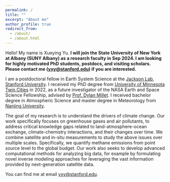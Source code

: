 ```yaml
---
permalink: /
title: ""
excerpt: "About me"
author_profile: true
redirect_from: 
  - /about/
  - /about.html
---
```


Hello! My name is Xueying Yu. **I will join the State University of New York at Albany (SUNY Albany) as a research faculty in Sep 2024. I am looking for highly motivated PhD students, postdocs, and visiting scholars. Please contact me (yxy@stanford.edu) if you are interested.**

I am a postdoctoral fellow in Earth System Science at the [Jackson Lab](https://jacksonlab.stanford.edu/), [Stanford University](https://www.stanford.edu/). I received my PhD degree from [University of Minnesota Twin Cities](https://twin-cities.umn.edu/) in 2022, as a future investigator of the NASA Earth and Space Science Fellowship, advised by [Prof. Dylan Millet](https://atmoschem.umn.edu/). I received bachelor degree in Atmospheric Science and master degree in Meteorology from [Nanjing University](https://as.nju.edu.cn/as_en/main.htm).

The goal of my research is to understand the drivers of climate change. Our work specifically focuses on greenhouse gases and air pollutants, to address critical knowledge gaps related to land-atmosphere-ocean exchange, climate-chemistry interactions, and their changes over time. We combine satellite and in-situ measurements to study the above issues over multiple scales. Specifically, we quantify methane emissions from point source level to the global budget. Our work also seeks to develop advanced computational methods for analyzing big data, for example by formulating novel inverse modeling approaches for leveraging the vast information provided by next-generation satellite data. 

You can find me at email yxy@stanford.edu.
